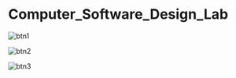 # Computer_Software_Design_Lab

![btn1](https://user-images.githubusercontent.com/50546745/228594676-b8450134-e237-4ff9-b3e0-146857c45d4f.png)

![btn2](https://user-images.githubusercontent.com/50546745/228594689-76cc3160-a0f4-4ad1-9cd4-718b614e5c56.png)

![btn3](https://user-images.githubusercontent.com/50546745/228594704-8ab20992-11ce-43ff-ad11-46328059250e.png)
